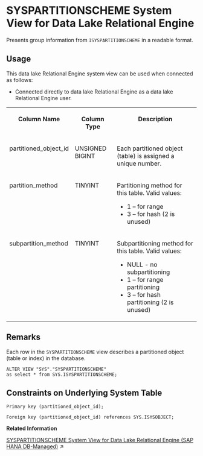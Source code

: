 <!-- loioa5d551b784f21015b3eabb10e5074fd2 -->

# SYSPARTITIONSCHEME System View for Data Lake Relational Engine

Presents group information from `ISYSPARTITIONSCHEME` in a readable format.



<a name="loioa5d551b784f21015b3eabb10e5074fd2__section_vwg_vhq_b4b"/>

## Usage

This data lake Relational Engine system view can be used when connected as follows:

-   Connected directly to data lake Relational Engine as a data lake Relational Engine user.




<table>
<tr>
<th valign="top">

Column Name

</th>
<th valign="top">

Column Type

</th>
<th valign="top">

Description

</th>
</tr>
<tr>
<td valign="top">

partitioned\_object\_id

</td>
<td valign="top">

UNSIGNED BIGINT

</td>
<td valign="top">

Each partitioned object \(table\) is assigned a unique number.

</td>
</tr>
<tr>
<td valign="top">

partition\_method

</td>
<td valign="top">

TINYINT

</td>
<td valign="top">

Partitioning method for this table. Valid values:

-   1 – for range
-   3 – for hash \(2 is unused\)



</td>
</tr>
<tr>
<td valign="top">

subpartition\_method

</td>
<td valign="top">

TINYINT

</td>
<td valign="top">

Subpartitioning method for this table. Valid values:

-   NULL - no subpartitioning
-   1 – for range partitioning
-   3 – for hash partitioning \(2 is unused\)



</td>
</tr>
</table>



<a name="loioa5d551b784f21015b3eabb10e5074fd2__SYSPARTITIONSCHEME_remarks1"/>

## Remarks

Each row in the `SYSPARTITIONSCHEME` view describes a partitioned object \(table or index\) in the database.

```
ALTER VIEW "SYS"."SYSPARTITIONSCHEME"
as select * from SYS.ISYSPARTITIONSCHEME;
```



<a name="loioa5d551b784f21015b3eabb10e5074fd2__SYSPARTITIONSCHEME_contstraints"/>

## Constraints on Underlying System Table

```
Primary key (partitioned_object_id);
```

```
Foreign key (partitioned_object_id) references SYS.ISYSOBJECT;
```

**Related Information**  


[SYSPARTITIONSCHEME System View for Data Lake Relational Engine (SAP HANA DB-Managed)](https://help.sap.com/viewer/a898e08b84f21015969fa437e89860c8/2023_4_QRC/en-US/4f05e41823a145a4812e4bb783bdc650.html "Presents group information from ISYSPARTITIONSCHEME in a readable format.") :arrow_upper_right:

